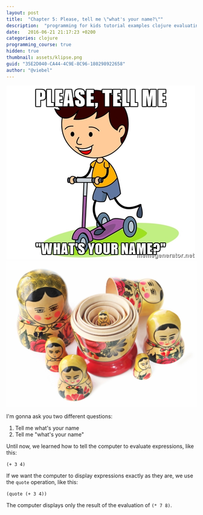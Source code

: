 ```yaml
---
layout: post
title:  "Chapter 5: Please, tell me \"what's your name?\""
description:  "programming for kids tutorial examples clojure evaluating several expressions with list"
date:   2016-06-21 21:17:23 +0200
categories: clojure
programming_course: true
hidden: true
thumbnail: assets/klipse.png
guid: "35E2D040-CA44-4C9E-8C96-180298922658"
author: "@viebel"
---
```



![Name](/assets/images/what_name.jpg)
![Russian Dolls](/assets/images/russian_dolls.jpg)

I'm gonna ask you two different questions:

1. Tell me what's your name
2. Tell me "what's your name"

Until now, we learned how to tell the computer to evaluate expressions, like this:

~~~klipse
(+ 3 4)
~~~

If we want the computer to display expressions exactly as they are, we use the `quote` operation, like this:

~~~klipse
(quote (+ 3 4))
~~~


The computer displays only the result of the evaluation of `(* 7 8)`.



